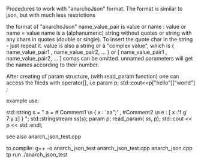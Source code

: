 Procedures to work with "anarchoJson" format.
The format is similar to json, but with much less restrictions

the format of "anarchoJson" 
 name_value_pair is value or  name : value or name = value
 name is a  (alphanumeric) string without quotes or 
               string with any chars in quotes (double or single). To insert the quote char in the string - just repeat it. 
   value is also a string or a "complex value", which is 
                     {  name_value_pair1 , name_value_pair2, ... }
                  or [  name_value_pair1 , name_value_pair2, ...  ]
     comas can be omitted.
     unnamed parameters will get the names according to their number. 

After creating of param structure, (with read_param function) one can access the fileds with operator[], i.e
param p;
std::cout<<p["hello"]["world"] ;


 example use:

std::string s = " a = # Comment1 \n { x :  'aa\";' , #Comment2 \n  e : [ x :'f g' 7:y z] }    ";
std::stringstream ss(s);
param p;
read_param( ss, p);
std::cout << p << std::endl;

see also anarch_json_test.cpp

to compile:
  g++ -o anarch_json_test  anarch_json_test.cpp anarch_json.cpp
tp run
  ./anarch_json_test



